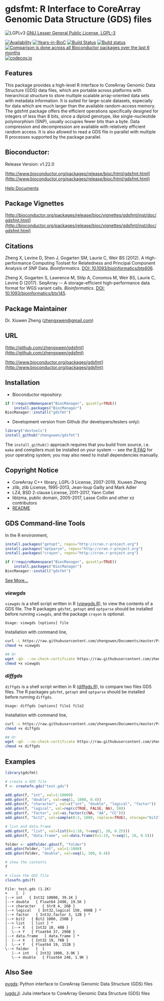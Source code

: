 gdsfmt: R Interface to CoreArray Genomic Data Structure (GDS) files
===

![LGPLv3](http://www.gnu.org/graphics/lgplv3-88x31.png)
[GNU Lesser General Public License, LGPL-3](https://www.gnu.org/licenses/lgpl.html)

[![Availability](http://www.bioconductor.org/shields/availability/release/gdsfmt.svg)](http://www.bioconductor.org/packages/release/bioc/html/gdsfmt.html)
[![Years-in-BioC](http://www.bioconductor.org/shields/years-in-bioc/gdsfmt.svg)](http://www.bioconductor.org/packages/release/bioc/html/gdsfmt.html)
[![Build Status](https://travis-ci.org/zhengxwen/gdsfmt.png)](https://travis-ci.org/zhengxwen/gdsfmt)
[![Build status](https://ci.appveyor.com/api/projects/status/6ussam0n65o32r0j?svg=true)](https://ci.appveyor.com/project/zhengxwen/gdsfmt)
[![Comparison is done across all Bioconductor packages over the last 6 months](http://www.bioconductor.org/shields/downloads/gdsfmt.svg)](http://www.bioconductor.org/packages/release/bioc/html/gdsfmt.html)
[![codecov.io](https://codecov.io/github/zhengxwen/gdsfmt/coverage.svg?branch=master)](https://codecov.io/github/zhengxwen/gdsfmt?branch=master)


## Features

This package provides a high-level R interface to CoreArray Genomic Data Structure (GDS) data files, which are portable across platforms with hierarchical structure to store multiple scalable array-oriented data sets with metadata information. It is suited for large-scale datasets, especially for data which are much larger than the available random-access memory. The gdsfmt package offers the efficient operations specifically designed for integers of less than 8 bits, since a diploid genotype, like single-nucleotide polymorphism (SNP), usually occupies fewer bits than a byte. Data compression and decompression are available with relatively efficient random access. It is also allowed to read a GDS file in parallel with multiple R processes supported by the package parallel.


## Bioconductor:

Release Version: v1.22.0

[http://www.bioconductor.org/packages/release/bioc/html/gdsfmt.html](http://www.bioconductor.org/packages/release/bioc/html/gdsfmt.html)

[Help Documents](https://rdrr.io/bioc/gdsfmt/man)


## Package Vignettes

[http://bioconductor.org/packages/release/bioc/vignettes/gdsfmt/inst/doc/gdsfmt.html](http://bioconductor.org/packages/release/bioc/vignettes/gdsfmt/inst/doc/gdsfmt.html)


## Citations

Zheng X, Levine D, Shen J, Gogarten SM, Laurie C, Weir BS (2012). A High-performance Computing Toolset for Relatedness and Principal Component Analysis of SNP Data. *Bioinformatics*. [DOI: 10.1093/bioinformatics/bts606](http://dx.doi.org/10.1093/bioinformatics/bts606).

Zheng X, Gogarten S, Lawrence M, Stilp A, Conomos M, Weir BS, Laurie C, Levine D (2017). SeqArray -- A storage-efficient high-performance data format for WGS variant calls. *Bioinformatics*. [DOI: 10.1093/bioinformatics/btx145](http://dx.doi.org/10.1093/bioinformatics/btx145).


## Package Maintainer

Dr. Xiuwen Zheng ([zhengxwen@gmail.com](zhengxwen@gmail.com))


## URL

[http://github.com/zhengxwen/gdsfmt](http://github.com/zhengxwen/gdsfmt)

[http://www.bioconductor.org/packages/gdsfmt](http://www.bioconductor.org/packages/gdsfmt)


## Installation

* Bioconductor repository:
```R
if (!requireNamespace("BiocManager", quietly=TRUE))
    install.packages("BiocManager")
BiocManager::install("gdsfmt")
```

* Development version from Github (for developers/testers only):
```R
library("devtools")
install_github("zhengxwen/gdsfmt")
```
The `install_github()` approach requires that you build from source, i.e. `make` and compilers must be installed on your system -- see the [R FAQ](http://cran.r-project.org/faqs.html) for your operating system; you may also need to install dependencies manually.


## Copyright Notice

* CoreArray C++ library, LGPL-3 License, 2007-2019, Xiuwen Zheng
* zlib, zlib License, 1995-2013, Jean-loup Gailly and Mark Adler
* LZ4, BSD 2-clause License, 2011-2017, Yann Collet
* liblzma, public domain, 2005-2017, Lasse Collin and other xz contributors
* [README](./inst/COPYRIGHTS)


## GDS Command-line Tools

In the R environment,
```R
install.packages("getopt", repos="http://cran.r-project.org")
install.packages("optparse", repos="http://cran.r-project.org")
install.packages("crayon", repos="http://cran.r-project.org")

if (!requireNamespace("BiocManager", quietly=TRUE))
    install.packages("BiocManager")
BiocManager::install("gdsfmt")
```

[See More...](https://github.com/zhengxwen/Documents/tree/master/Program)

### *viewgds*

`viewgds` is a shell script written in R ([viewgds.R](https://github.com/zhengxwen/Documents/blob/master/Program/viewgds.R)), to view the contents of a GDS file. The R packages `gdsfmt`, `getopt` and `optparse` should be installed before running `viewgds`, and the package `crayon` is optional.

```
Usage: viewgds [options] file
```

Installation with command line,
```sh
curl -L https://raw.githubusercontent.com/zhengxwen/Documents/master/Program/viewgds.R > viewgds
chmod +x viewgds

## Or
wget -qO- --no-check-certificate https://raw.githubusercontent.com/zhengxwen/Documents/master/Program/viewgds.R > viewgds
chmod +x viewgds
```


### *diffgds*

`diffgds` is a shell script written in R ([diffgds.R](https://github.com/zhengxwen/Documents/blob/master/Program/diffgds.R)), to compare two files GDS files. The R packages `gdsfmt`, `getopt` and `optparse` should be installed before running `diffgds`.

```
Usage: diffgds [options] file1 file2
```

Installation with command line,
```sh
curl -L https://raw.githubusercontent.com/zhengxwen/Documents/master/Program/diffgds.R > diffgds
chmod +x diffgds

## Or
wget -qO- --no-check-certificate https://raw.githubusercontent.com/zhengxwen/Documents/master/Program/diffgds.R > diffgds
chmod +x diffgds
```


## Examples

```R
library(gdsfmt)

# create a GDS file
f <- createfn.gds("test.gds")

add.gdsn(f, "int", val=1:10000)
add.gdsn(f, "double", val=seq(1, 1000, 0.4))
add.gdsn(f, "character", val=c("int", "double", "logical", "factor"))
add.gdsn(f, "logical", val=rep(c(TRUE, FALSE, NA), 50))
add.gdsn(f, "factor", val=as.factor(c(NA, "AA", "CC")))
add.gdsn(f, "bit2", val=sample(0:3, 1000, replace=TRUE), storage="bit2")

# list and data.frame
add.gdsn(f, "list", val=list(X=1:10, Y=seq(1, 10, 0.25)))
add.gdsn(f, "data.frame", val=data.frame(X=1:19, Y=seq(1, 10, 0.5)))

folder <- addfolder.gdsn(f, "folder")
add.gdsn(folder, "int", val=1:1000)
add.gdsn(folder, "double", val=seq(1, 100, 0.4))

# show the contents
f

# close the GDS file
closefn.gds(f)
```

```
File: test.gds (1.1K)
+    [  ]
|--+ int   { Int32 10000, 39.1K }
|--+ double   { Float64 2498, 19.5K }
|--+ character   { Str8 4, 26B }
|--+ logical   { Int32,logical 150, 600B } *
|--+ factor   { Int32,factor 3, 12B } *
|--+ bit2   { Bit2 1000, 250B }
|--+ list   [ list ] *
|  |--+ X   { Int32 10, 40B }
|  \--+ Y   { Float64 37, 296B }
|--+ data.frame   [ data.frame ] *
|  |--+ X   { Int32 19, 76B }
|  \--+ Y   { Float64 19, 152B }
\--+ folder   [  ]
   |--+ int   { Int32 1000, 3.9K }
   \--+ double   { Float64 248, 1.9K }
```


## Also See

[pygds](https://github.com/CoreArray/pygds): Python interface to CoreArray Genomic Data Structure (GDS) files

[jugds.jl](https://github.com/CoreArray/jugds.jl): Julia interface to CoreArray Genomic Data Structure (GDS) files
